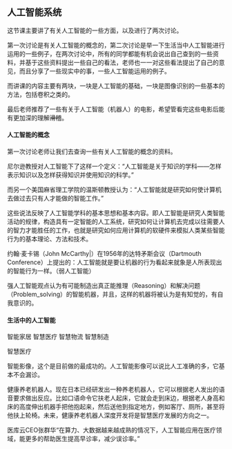 ## 人工智能系统

这节课主要讲了有关人工智能的一些方面，以及进行了两次讨论。

第一次讨论是有关人工智能的概念的，第二次讨论是举一下生活当中人工智能进行运用的一些例子，在两次讨论中，所有的同学都能有机会说出自己查到的一些资料，并基于这些资料提出一些自己的看法，老师也一一对这些看法提出了自己的意见，而且分享了一些现实中的事，一些人工智能运用的例子。

而讲课的内容主要有两块，一块是人工智能的基础，一块是图像识别的一些基本的方法，包括卷积之类的。

最后老师推荐了一些有关于人工智能（机器人）的电影，希望管看完这些电影后能有更加深的理解~~滑稽~~。

#### 人工智能的概念

第一次讨论老师让我们去查询一些有关人工智能的概念的资料。

尼尔逊教授对人工智能下了这样一个定义：“人工智能是关于知识的学科――怎样表示知识以及怎样获得知识并使用知识的科学。”

而另一个美国麻省理工学院的温斯顿教授认为：“人工智能就是研究如何使计算机去做过去只有人才能做的智能工作。”

这些说法反映了人工智能学科的基本思想和基本内容。即人工智能是研究人类智能活动的规律，构造具有一定智能的人工系统，研究如何让计算机去完成以往需要人的智力才能胜任的工作，也就是研究如何应用计算机的软硬件来模拟人类某些智能行为的基本理论、方法和技术。

约翰·麦卡锡（John McCarthy|）在1956年的达特矛斯会议（Dartmouth Conference）上提出的：人工智能就是要让机器的行为看起来就象是人所表现出的智能行为一样。（弱人工智能）

强人工智能观点认为有可能制造出真正能推理（Reasoning）和解决问题（Problem_solving）的智能机器，并且，这样的机器将被认为是有知觉的，有自我意识的。

#### 生活中的人工智能

智能家居 智慧医疗 智慧物流 智慧制造

智慧医疗

​	智能影像，这个是目前做的最成功的。人工智能影像可以说比人工准确的多，它基本不会漏诊。

​	健康养老机器人。现在日本已经研发出一种养老机器人，它可以根据老人发出的语音要求做出反应。比如口语命令它扶老人起床，它就会走到床边，根据老人身高和床的高度伸出机器手把他抱起来，然后送他到指定地方，例如客厅、厕所，甚至将他扶上轮椅。未来，健康养老机器人深度开发将是智慧医疗发展的方向之一。

​	医库云CEO张群华“在算力、大数据越来越成熟的情况下，人工智能应用在医疗领域，能更多的帮助医生提高早诊率，减少误诊率。”